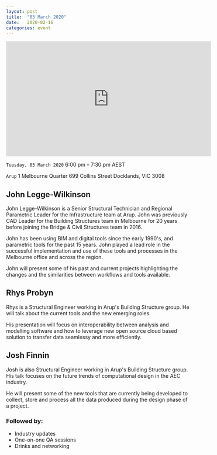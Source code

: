 ```yaml
---
layout: post
title:  "03 March 2020"
date:   2020-02-16
categories: event
---
```


<iframe width="560" height="315" src="https://youtu.be/jdfj1o1uREk" frameborder="0" allow="accelerometer; autoplay; encrypted-media; gyroscope; picture-in-picture" allowfullscreen></iframe>

`Tuesday, 03 March 2020`
6:00 pm – 7:30 pm AEST

`Arup`
1 Melbourne Quarter
699 Collins Street
Docklands, VIC 3008

## John Legge-Wilkinson
John Legge-Wilkinson is a Senior Structural Technician and Regional Parametric Leader for the Infrastructure team at Arup. John was previously CAD Leader for the Building Structures team in Melbourne for 20 years before joining the Bridge & Civil Structures team in 2016.

John has been using BIM and digital tools since the early 1990's, and parametric tools for the past 15 years.
John played a lead role in the successful implementation and use of these tools and processes in the Melbourne office and across the region.

John will present some of his past and current projects highlighting the changes and the similarities between workflows and tools available.

## Rhys Probyn
Rhys is a Structural Engineer working in Arup's Building Structure group. He will talk about the current tools and the new emerging roles.

His presentation will focus on interoperability between analysis and modelling software and how to leverage new open source cloud based solution to transfer data seamlessy and more efficiently.

## Josh Finnin
Josh is also Structural Engineer working in Arup's Building Structure group. His talk focuses on the future trends of computational design in the AEC industry.

He will present some of the new tools that are currently being developed to collect, store and process all the data produced during the design phase of a project.

### Followed by:

- Industry updates
- One-on-one QA sessions
- Drinks and networking